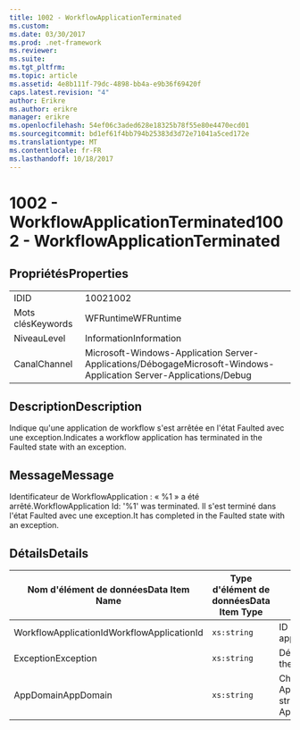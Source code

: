 ```yaml
---
title: 1002 - WorkflowApplicationTerminated
ms.custom: 
ms.date: 03/30/2017
ms.prod: .net-framework
ms.reviewer: 
ms.suite: 
ms.tgt_pltfrm: 
ms.topic: article
ms.assetid: 4e8b111f-79dc-4898-bb4a-e9b36f69420f
caps.latest.revision: "4"
author: Erikre
ms.author: erikre
manager: erikre
ms.openlocfilehash: 54ef06c3aded628e18325b78f55e80e4470ecd01
ms.sourcegitcommit: bd1ef61f4bb794b25383d3d72e71041a5ced172e
ms.translationtype: MT
ms.contentlocale: fr-FR
ms.lasthandoff: 10/18/2017
---
```

# <a name="1002---workflowapplicationterminated"></a><span data-ttu-id="1b651-102">1002 - WorkflowApplicationTerminated</span><span class="sxs-lookup"><span data-stu-id="1b651-102">1002 - WorkflowApplicationTerminated</span></span>
## <a name="properties"></a><span data-ttu-id="1b651-103">Propriétés</span><span class="sxs-lookup"><span data-stu-id="1b651-103">Properties</span></span>  
  
|||  
|-|-|  
|<span data-ttu-id="1b651-104">ID</span><span class="sxs-lookup"><span data-stu-id="1b651-104">ID</span></span>|<span data-ttu-id="1b651-105">1002</span><span class="sxs-lookup"><span data-stu-id="1b651-105">1002</span></span>|  
|<span data-ttu-id="1b651-106">Mots clés</span><span class="sxs-lookup"><span data-stu-id="1b651-106">Keywords</span></span>|<span data-ttu-id="1b651-107">WFRuntime</span><span class="sxs-lookup"><span data-stu-id="1b651-107">WFRuntime</span></span>|  
|<span data-ttu-id="1b651-108">Niveau</span><span class="sxs-lookup"><span data-stu-id="1b651-108">Level</span></span>|<span data-ttu-id="1b651-109">Information</span><span class="sxs-lookup"><span data-stu-id="1b651-109">Information</span></span>|  
|<span data-ttu-id="1b651-110">Canal</span><span class="sxs-lookup"><span data-stu-id="1b651-110">Channel</span></span>|<span data-ttu-id="1b651-111">Microsoft-Windows-Application Server-Applications/Débogage</span><span class="sxs-lookup"><span data-stu-id="1b651-111">Microsoft-Windows-Application Server-Applications/Debug</span></span>|  
  
## <a name="description"></a><span data-ttu-id="1b651-112">Description</span><span class="sxs-lookup"><span data-stu-id="1b651-112">Description</span></span>  
 <span data-ttu-id="1b651-113">Indique qu'une application de workflow s'est arrêtée en l'état Faulted avec une exception.</span><span class="sxs-lookup"><span data-stu-id="1b651-113">Indicates a workflow application has terminated in the Faulted state with an exception.</span></span>  
  
## <a name="message"></a><span data-ttu-id="1b651-114">Message</span><span class="sxs-lookup"><span data-stu-id="1b651-114">Message</span></span>  
 <span data-ttu-id="1b651-115">Identificateur de WorkflowApplication : « %1 » a été arrêté.</span><span class="sxs-lookup"><span data-stu-id="1b651-115">WorkflowApplication Id: '%1' was terminated.</span></span> <span data-ttu-id="1b651-116">Il s'est terminé dans l'état Faulted avec une exception.</span><span class="sxs-lookup"><span data-stu-id="1b651-116">It has completed in the Faulted state with an exception.</span></span>  
  
## <a name="details"></a><span data-ttu-id="1b651-117">Détails</span><span class="sxs-lookup"><span data-stu-id="1b651-117">Details</span></span>  
  
|<span data-ttu-id="1b651-118">Nom d'élément de données</span><span class="sxs-lookup"><span data-stu-id="1b651-118">Data Item Name</span></span>|<span data-ttu-id="1b651-119">Type d'élément de données</span><span class="sxs-lookup"><span data-stu-id="1b651-119">Data Item Type</span></span>|<span data-ttu-id="1b651-120">Description</span><span class="sxs-lookup"><span data-stu-id="1b651-120">Description</span></span>|  
|--------------------|--------------------|-----------------|  
|<span data-ttu-id="1b651-121">WorkflowApplicationId</span><span class="sxs-lookup"><span data-stu-id="1b651-121">WorkflowApplicationId</span></span>|`xs:string`|<span data-ttu-id="1b651-122">ID d'application de flux de travail</span><span class="sxs-lookup"><span data-stu-id="1b651-122">The workflow application id</span></span>|  
|<span data-ttu-id="1b651-123">Exception</span><span class="sxs-lookup"><span data-stu-id="1b651-123">Exception</span></span>|`xs:string`|<span data-ttu-id="1b651-124">Détails de l'exception</span><span class="sxs-lookup"><span data-stu-id="1b651-124">The exception details for the exception</span></span>|  
|<span data-ttu-id="1b651-125">AppDomain</span><span class="sxs-lookup"><span data-stu-id="1b651-125">AppDomain</span></span>|`xs:string`|<span data-ttu-id="1b651-126">Chaîne retournée par AppDomain.CurrentDomain.FriendlyName.</span><span class="sxs-lookup"><span data-stu-id="1b651-126">The string returned by AppDomain.CurrentDomain.FriendlyName.</span></span>|
